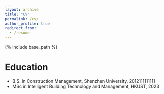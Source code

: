 ```yaml
---
layout: archive
title: "CV"
permalink: /cv/
author_profile: true
redirect_from:
  - /resume
---
```


{% include base_path %}

Education
======
* B.S. in Construction Management, Shenzhen University, 2012111111111
* MSc in Intelligent Building Technology and Management, HKUST, 2023


